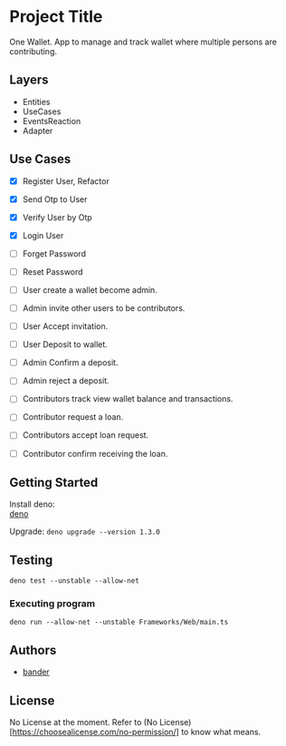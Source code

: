 # Project Title

One Wallet. App to manage and track wallet where multiple persons are contributing.

## Layers

- Entities
- UseCases
- EventsReaction 
- Adapter


## Use Cases  
- [x] Register User, Refactor
- [x] Send Otp to User
- [x] Verify User by Otp
- [x] Login User
- [ ] Forget Password
- [ ] Reset Password
- [ ] User create a wallet become admin.
- [ ] Admin invite other users to be contributors.
- [ ] User Accept invitation.
- [ ] User Deposit to wallet.
- [ ] Admin Confirm a deposit.
- [ ] Admin reject a deposit.
- [ ] Contributors track view wallet balance and transactions.
- [ ] Contributor request a loan.
- [ ] Contributors accept loan request.
- [ ] Contributor confirm receiving the loan.


## Getting Started

Install deno:  
[deno](https://deno.land/)

Upgrade: 
```deno upgrade --version 1.3.0```

## Testing

```deno test --unstable --allow-net```


### Executing program

```deno run --allow-net --unstable Frameworks/Web/main.ts```

## Authors

*  [bander](bannadr1@hotmail.com)

## License

No License at the moment. Refer to (No License)[https://choosealicense.com/no-permission/] to know what means.
